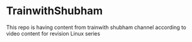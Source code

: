 # TrainwithShubham
This repo is having content from trainwith shubham channel according to video content for revision
Linux series
